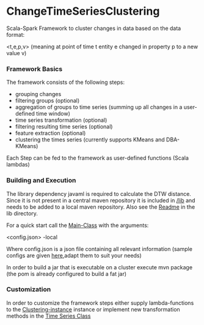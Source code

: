 # ChangeTimeSeriesClustering
Scala-Spark Framework to cluster changes in data based on the data format:

<t,e,p,v> (meaning at point of time t entity e changed in property p to a new value v)

### Framework Basics

The framework consists of the following steps:
* grouping changes
* filtering groups (optional)
* aggregation of groups to time series (summing up all changes in a user-defined time window)
* time series transformation (optional)
* filtering resulting time series (optional)
* feature extraction (optional)
* clustering the times series (currently supports KMeans and DBA-KMeans)
  
Each Step can be fed to the framework as user-defined functions (Scala lambdas)

### Building and Execution
The library dependency javaml is required to calculate the DTW distance. Since it is not present in a central maven repository it is included in [/lib](/lib) and needs to be added to a local maven repository. Also see the [Readme](/lib/Readme.txt) in the lib directory.

For a quick start call the [Main-Class](/src/main/scala/de/hpi/data_change/time_series_similarity/Main.scala) with the arguments:

  <config.json>
  -local
  
Where config.json is a json file containing all relevant information (sample configs are given [here](/src/main/resources/configs),adapt them to suit your needs)

In order to build a jar that is executable on a cluster execute mvn package (the pom is already configured to build a fat jar)
  
### Customization    
  In order to customize the framework steps either supply lambda-functions to the [Clustering-instance](/src/main/scala/de/hpi/data_change/time_series_similarity/Clustering.scala) instance or implement new transformation methods in the [Time Series Class](/src/main/scala/de/hpi/data_change/time_series_similarity/data/TimeSeries.scala)
